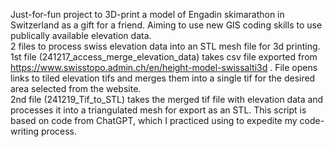 Just-for-fun project to 3D-print a model of Engadin skimarathon in Switzerland as a gift for a friend. Aiming to use new GIS coding skills to use publically available elevation data. <br>
2 files to process swiss elevation data into an STL mesh file for 3d printing. <br>
1st file (241217_access_merge_elevation_data) takes csv file exported from https://www.swisstopo.admin.ch/en/height-model-swissalti3d . File opens links to tiled elevation tifs and merges them into a single tif for the desired area selected from the website. <br>
2nd file (241219_Tif_to_STL) takes the merged tif file with elevation data and processes it into a triangulated mesh for export as an STL. This script is based on code from ChatGPT, which I practiced using to expedite my code-writing process.
